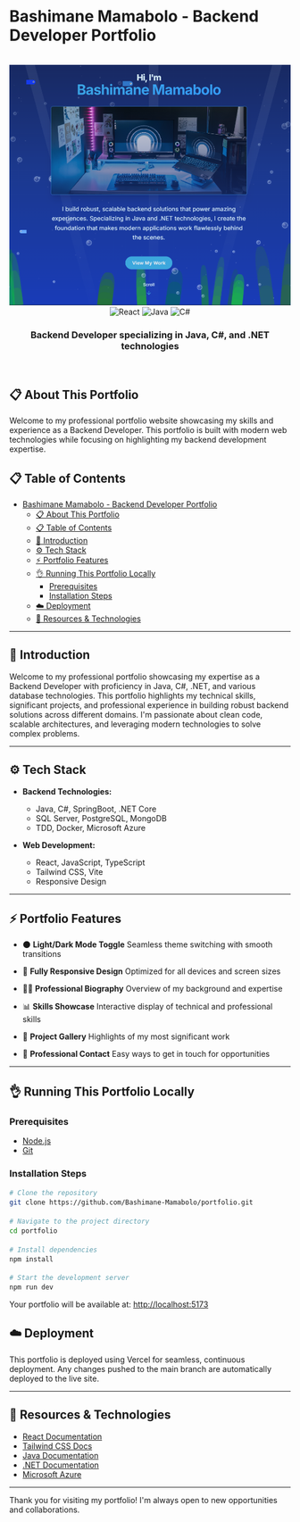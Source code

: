 # Bashimane Mamabolo - Backend Developer Portfolio

<div align="center">
  <br />
  <a href="#" target="_blank">
    <img src="./banner.png" alt="Portfolio Website Banner">
  </a>
  <br />
  <div>
    <img src="https://img.shields.io/badge/-React-61DAFB?style=for-the-badge&logo=react&logoColor=black" alt="React" />
    <img src="https://img.shields.io/badge/-Java-007396?style=for-the-badge&logo=java" alt="Java" />
    <img src="https://img.shields.io/badge/-C%23-239120?style=for-the-badge&logo=csharp" alt="C#" />
  </div>
  <h3 align="center">Backend Developer specializing in Java, C#, and .NET technologies</h3>
  <br />
</div>

## 📋 About This Portfolio

Welcome to my professional portfolio website showcasing my skills and experience as a Backend Developer. This portfolio is built with modern web technologies while focusing on highlighting my backend development expertise.

## 📋 Table of Contents

- [Bashimane Mamabolo - Backend Developer Portfolio](#bashimane-mamabolo---backend-developer-portfolio)
  - [📋 About This Portfolio](#-about-this-portfolio)
  - [📋 Table of Contents](#-table-of-contents)
  - [🚀 Introduction](#-introduction)
  - [⚙️ Tech Stack](#️-tech-stack)
  - [⚡️ Portfolio Features](#️-portfolio-features)
  - [👌 Running This Portfolio Locally](#-running-this-portfolio-locally)
    - [Prerequisites](#prerequisites)
    - [Installation Steps](#installation-steps)
  - [☁️ Deployment](#️-deployment)
  - [🔗 Resources \& Technologies](#-resources--technologies)

---

## 🚀 Introduction

Welcome to my professional portfolio showcasing my expertise as a Backend Developer with proficiency in Java, C#, .NET, and various database technologies. This portfolio highlights my technical skills, significant projects, and professional experience in building robust backend solutions across different domains. I'm passionate about clean code, scalable architectures, and leveraging modern technologies to solve complex problems.

---

## ⚙️ Tech Stack

* **Backend Technologies:**
  * Java, C#, SpringBoot, .NET Core
  * SQL Server, PostgreSQL, MongoDB
  * TDD, Docker, Microsoft Azure

* **Web Development:**
  * React, JavaScript, TypeScript
  * Tailwind CSS, Vite
  * Responsive Design

---

## ⚡️ Portfolio Features

* 🌑 **Light/Dark Mode Toggle**
  Seamless theme switching with smooth transitions

* 📱 **Fully Responsive Design**
  Optimized for all devices and screen sizes

* 👨‍💻 **Professional Biography**
  Overview of my background and expertise

* 📊 **Skills Showcase**
  Interactive display of technical and professional skills

* 🚀 **Project Gallery**
  Highlights of my most significant work

* 📩 **Professional Contact**
  Easy ways to get in touch for opportunities

---

## 👌 Running This Portfolio Locally

### Prerequisites

* [Node.js](https://nodejs.org/)
* [Git](https://git-scm.com/)

### Installation Steps

```bash
# Clone the repository
git clone https://github.com/Bashimane-Mamabolo/portfolio.git

# Navigate to the project directory
cd portfolio

# Install dependencies
npm install

# Start the development server
npm run dev
```

Your portfolio will be available at: [http://localhost:5173](http://localhost:5173)


## ☁️ Deployment

This portfolio is deployed using Vercel for seamless, continuous deployment. Any changes pushed to the main branch are automatically deployed to the live site.

---

## 🔗 Resources & Technologies

* [React Documentation](https://reactjs.org/)
* [Tailwind CSS Docs](https://tailwindcss.com/)
* [Java Documentation](https://docs.oracle.com/en/java/)
* [.NET Documentation](https://docs.microsoft.com/en-us/dotnet/)
* [Microsoft Azure](https://docs.microsoft.com/en-us/azure/)

---

Thank you for visiting my portfolio! I'm always open to new opportunities and collaborations.
